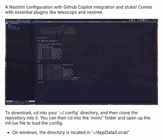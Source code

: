 A NeoVim configuration with Github Copilot integration and stubs! Comes with essential plugins like telescope and neotree.

![alt text](https://github.com/AlephKnot2599/nvim/blob/master/neomenu.png)

To download, cd into your '~/.config' directory, and then clone the repository into it. You can then cd into the 'nvim/' folder and open up the init.lua file to load the config.

* On windows, the directory is located in '~/AppData/Local/'
